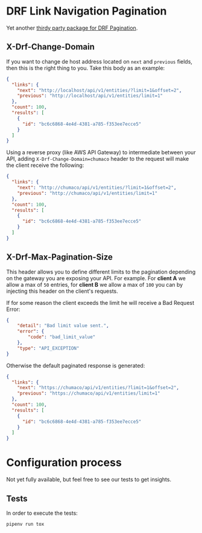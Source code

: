 # DRF Link Navigation Pagination

Yet another [thirdy party package for DRF Pagination](https://www.django-rest-framework.org/api-guide/pagination/). 

## X-Drf-Change-Domain
If you want to change de host address located on `next` and `previous` fields, then this is the right thing to you. Take this body as an example:

```json
{
  "links": {
    "next": "http://localhost/api/v1/entities/?limit=1&offset=2",
    "previous": "http://localhost/api/v1/entities/limit=1"
  },
  "count": 100,
  "results": [
    {
      "id": "bc6c6868-4e4d-4381-a785-f353ee7ecce5"
    }
  ]
}
```

Using a reverse proxy (like AWS API Gateway) to intermediate between your API, adding `X-Drf-Change-Domain=chumaco` header to the request will make the client receive the following:

```json
{
  "links": {
    "next": "http://chumaco/api/v1/entities/?limit=1&offset=2",
    "previous": "http://chumaco/api/v1/entities/limit=1"
  },
  "count": 100,
  "results": [
    {
      "id": "bc6c6868-4e4d-4381-a785-f353ee7ecce5"
    }
  ]
}
```
## X-Drf-Max-Pagination-Size
This header allows you to define different limits to the pagination depending on the gateway you are exposing your API.
For example. For **client A** we allow a max of `50` entries, for **client B** we allow a max of `100` you can by injecting 
this header on the client's requests.

If for some reason the client exceeds the limit he will receive a Bad Request Error:
```json
{
    "detail": "Bad limit value sent.",
    "error": {
        "code": "bad_limit_value"
    },
    "type": "API_EXCEPTION"
}
```

Otherwise the default paginated  response is generated:
```json
{
  "links": {
    "next": "https://chumaco/api/v1/entities/?limit=1&offset=2",
    "previous": "https://chumaco/api/v1/entities/limit=1"
  },
  "count": 100,
  "results": [
    {
      "id": "bc6c6868-4e4d-4381-a785-f353ee7ecce5"
    }
  ]
}
```

# Configuration process

Not yet fully available, but feel free to see our tests to get insights.

## Tests

In order to execute the tests:

    pipenv run tox
